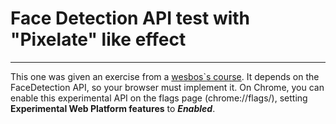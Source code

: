 # Face Detection API test with "Pixelate" like effect
-------------

This one was given an exercise from a [wesbos`s course](http://wesbos.com). It depends on the FaceDetection API, so your browser must implement it. On Chrome, you can enable this experimental API on the flags page (chrome://flags/), setting **Experimental Web Platform features** to ***Enabled***.

